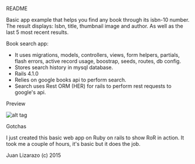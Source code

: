 README

Basic app example that helps you find any book through its isbn-10 number.
The result displays: Isbn, title, thumbnail image and author. As well as the last 5 most recent results.

Book search app:

- It uses migrations, models, controllers, views, form helpers, partials, flash errors, active record usage, boostrap, seeds, routes, db config.
- Stores search history in mysql database.
- Rails 4.1.0
- Relies on google books api to perform search.
- Search uses Rest ORM (HER) for rails to perform rest requests to google's api.

Preview

![alt tag](https://raw.github.com/juanlizarazo/book-search-app/develop/master/app/assets/images/demo.png)

Gotchas

I just created this basic web app on Ruby on rails to show RoR in action.
It took me a couple of hours, it's basic but it does the job.

Juan Lizarazo (c) 2015

